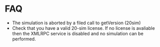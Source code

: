 # FAQ

* The simulation is aborted by a filed call to getVersion (20sim)
 * Check that you have a valid 20-sim license. If no license is avaliable then the XMLRPC service is disabled and no simulation can be performed.
